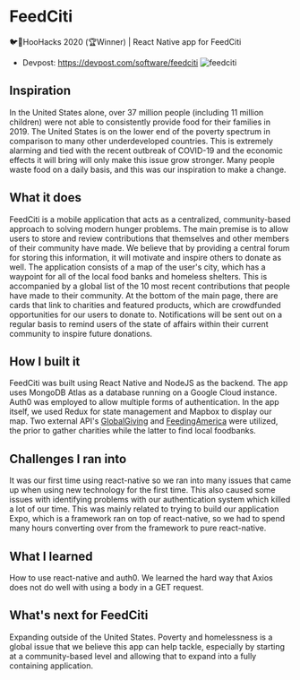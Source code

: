 # FeedCiti
🐦📱HooHacks 2020 (🏆Winner) | React Native app for FeedCiti
- Devpost: https://devpost.com/software/feedciti
![feedciti](https://i.imgur.com/DVya4LZ.png)
## Inspiration
In the United States alone, over 37 million people (including 11 million children) were not able to consistently provide food for their families in 2019. The United States is on the lower end of the poverty spectrum in comparison to many other underdeveloped countries. This is extremely alarming and tied with the recent outbreak of COVID-19 and the economic effects it will bring will only make this issue grow stronger. Many people waste food on a daily basis, and this was our inspiration to make a change.

## What it does
FeedCiti is a mobile application that acts as a centralized, community-based approach to solving modern hunger problems. The main premise is to allow users to store and review contributions that themselves and other members of their community have made. We believe that by providing a central forum for storing this information, it will motivate and inspire others to donate as well. The application consists of a map of the user's city, which has a waypoint for all of the local food banks and homeless shelters. This is accompanied by a global list of the 10 most recent contributions that people have made to their community. At the bottom of the main page, there are cards that link to charities and featured products, which are crowdfunded opportunities for our users to donate to. Notifications will be sent out on a regular basis to remind users of the state of affairs within their current community to inspire future donations. 

## How I built it
FeedCiti was built using React Native and NodeJS as the backend. The app uses MongoDB Atlas as a database running on a Google Cloud instance. Auth0 was employed to allow multiple forms of authentication. In the app itself, we used Redux for state management and Mapbox to display our map. Two external API's [GlobalGiving](https://www.globalgiving.org/api/) and [FeedingAmerica](https://www.feedingamerica.org/find-your-local-foodbank) were utilized, the prior to gather charities while the latter to find local foodbanks.

## Challenges I ran into
It was our first time using react-native so we ran into many issues that came up when using new technology for the first time. This also caused some issues with identifying problems with our authentication system which killed a lot of our time. This was mainly related to trying to build our application Expo, which is a framework ran on top of react-native, so we had to spend many hours converting over from the framework to pure react-native.

## What I learned
How to use react-native and auth0. We learned the hard way that Axios does not do well with using a body in a GET request.

## What's next for FeedCiti
Expanding outside of the United States. Poverty and homelessness is a global issue that we believe this app can help tackle, especially by starting at a community-based level and allowing that to expand into a fully containing application.
